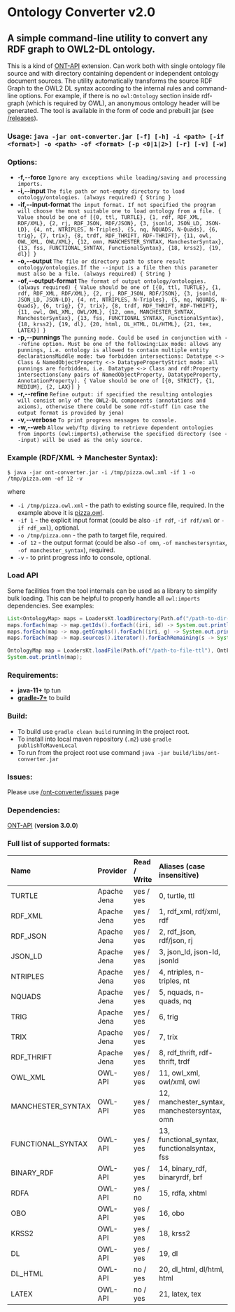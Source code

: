 # Ontology Converter v2.0

## A simple command-line utility to convert any RDF graph to OWL2-DL ontology.

This is a kind of [ONT-API](https://github.com/owlcs/ont-api) extension.
Can work both with single ontology file source and with directory containing dependent or independent ontology document sources.
The utility automatically transforms the source RDF Graph to the OWL2 DL syntax according to the internal rules and command-line options.
For example, if there is no `owl:Ontology` section inside rdf-graph (which is required by OWL), an anonymous ontology header will be generated.
The tool is available in the form of code and prebuilt jar (see [/releases](https://github.com/sszuev/ont-converter/releases)).

### Usage: `java -jar ont-converter.jar [-f] [-h] -i <path> [-if <format>] -o <path> -of <format> [-p <0|1|2>] [-r] [-v] [-w]`

### Options:

* **-f,--force**                     `Ignore any exceptions while loading/saving and processing imports.`
* **-i,--input <path>**              `The file path or not-empty directory to load ontology/ontologies. (always required) { String }`
* **-if,--input-format <format>**    `The input format. If not specified the program will choose the most suitable one to load ontology from a file. { Value should be one of [{0, ttl, TURTLE}, {1, rdf, RDF_XML, RDF/XML}, {2, rj, RDF_JSON, RDF/JSON}, {3, jsonld, JSON_LD, JSON-LD}, {4, nt, NTRIPLES, N-Triples}, {5, nq, NQUADS, N-Quads}, {6, trig}, {7, trix}, {8, trdf, RDF_THRIFT, RDF-THRIFT}, {11, owl, OWL_XML, OWL/XML}, {12, omn, MANCHESTER_SYNTAX, ManchesterSyntax}, {13, fss, FUNCTIONAL_SYNTAX, FunctionalSyntax}, {18, krss2}, {19, dl}] }`
* **-o,--output <path>**             `The file or directory path to store result ontology/ontologies.If the --input is a file then this parameter must also be a file. (always required) { String }`
* **-of,--output-format <format>**   `The format of output ontology/ontologies. (always required) { Value should be one of [{0, ttl, TURTLE}, {1, rdf, RDF_XML, RDF/XML}, {2, rj, RDF_JSON, RDF/JSON}, {3, jsonld, JSON_LD, JSON-LD}, {4, nt, NTRIPLES, N-Triples}, {5, nq, NQUADS, N-Quads}, {6, trig}, {7, trix}, {8, trdf, RDF_THRIFT, RDF-THRIFT}, {11, owl, OWL_XML, OWL/XML}, {12, omn, MANCHESTER_SYNTAX, ManchesterSyntax}, {13, fss, FUNCTIONAL_SYNTAX, FunctionalSyntax}, {18, krss2}, {19, dl}, {20, html, DL_HTML, DL/HTML}, {21, tex, LATEX}] }`
* **-p,--punnings <mode>**           `The punning mode. Could be used in conjunction with --refine option. Must be one of the following:Lax mode: allows any punnings, i.e. ontology is allowed to contain multiple entity declarationsMiddle mode: two forbidden intersections: Datatype <-> Class & NamedObjectProperty <-> DatatypePropertyStrict mode: all punnings are forbidden, i.e. Datatype <-> Class and rdf:Property intersections(any pairs of NamedObjectProperty, DatatypeProperty, AnnotationProperty). { Value should be one of [{0, STRICT}, {1, MEDIUM}, {2, LAX}] }`
* **-r,--refine**                    `Refine output: if specified the resulting ontologies will consist only of the OWL2-DL components (annotations and axioms), otherwise there could be some rdf-stuff (in case the output format is provided by jena)`
* **-v,--verbose**                   `To print progress messages to console.`
* **-w,--web**                       `Allow web/ftp diving to retrieve dependent ontologies from imports (owl:imports),otherwise the specified directory (see --input) will be used as the only source.`

### Example (RDF/XML -> Manchester Syntax):

`$ java -jar ont-converter.jar -i /tmp/pizza.owl.xml -if 1 -o /tmp/pizza.omn -of 12 -v`

where
* `-i /tmp/pizza.owl.xml` - the path to existing source file, required. In the example above it is [pizza.owl](https://protege.stanford.edu/ontologies/pizza/pizza.owl).
* `-if 1` - the explicit input format (could be also `-if rdf`, `-if rdf/xml` or `-if rdf_xml`), optional.
* `-o /tmp/pizza.omn` - the path to target file, required.
* `-of 12` - the output format (could be also `-of omn`, `-of manchestersyntax`, `-of manchester_syntax`), required.
* `-v` - to print progress info to console, optional.

### Load API
Some facilities from the tool internals can be used as a library to simplify bulk loading. 
This can be helpful to properly handle all `owl:imports` dependencies. See examples:
```java
List<OntologyMap> maps = LoadersKt.loadDirectory(Path.of("/path-to-dir-with-ontologies"), null, false, ManagersKt::createSoftManager);
maps.forEach(map -> map.getIds().forEach((iri, id) -> System.out.println("document-iri = " + iri + " => id=" + id)));
maps.forEach(map -> map.getGraphs().forEach((iri, g) -> System.out.println("document-iri = " + iri + " => triples=" + g.size())));
maps.forEach(map -> map.sources().iterator().forEachRemaining(s -> System.out.println("document-source = " + s)));

OntologyMap map = LoadersKt.loadFile(Path.of("/path-to-file-ttl"), OntFormat.TURTLE, false, ManagersKt.createSoftManager());
System.out.println(map);
```
### Requirements:
* **java-11+** tp tun
* **[gradle-7+](https://gradle.org/)** to build

### Build:
- To build use `gradle clean build` running in the project root.
- To install into local maven repository (`.m2`) use `gradle publishToMavenLocal`
- To run from the project root use command `java -jar build/libs/ont-converter.jar`

### Issues:
Please use [/ont-converter/issues](https://github.com/sszuev/ont-converter/issues) page

### Dependencies:
[ONT-API](https://github.com/owlcs/ont-api) (__version 3.0.0__)

### Full list of supported formats:
| Name | Provider | Read / Write | Aliases (case insensitive) |
| :-------------  | :------------- | :-------------| :----- |
| TURTLE | Apache Jena | yes / yes | 0, turtle, ttl |
| RDF_XML | Apache Jena | yes / yes | 1, rdf_xml, rdf/xml, rdf |
| RDF_JSON | Apache Jena | yes / yes | 2, rdf_json, rdf/json, rj |
| JSON_LD | Apache Jena | yes / yes | 3, json_ld, json-ld, jsonld |
| NTRIPLES | Apache Jena | yes / yes | 4, ntriples, n-triples, nt |
| NQUADS | Apache Jena | yes / yes | 5, nquads, n-quads, nq |
| TRIG | Apache Jena | yes / yes | 6, trig |
| TRIX | Apache Jena | yes / yes | 7, trix |
| RDF_THRIFT | Apache Jena | yes / yes | 8, rdf_thrift, rdf-thrift, trdf |
| OWL_XML | OWL-API | yes / yes | 11, owl_xml, owl/xml, owl |
| MANCHESTER_SYNTAX | OWL-API | yes / yes | 12, manchester_syntax, manchestersyntax, omn |
| FUNCTIONAL_SYNTAX | OWL-API | yes / yes | 13, functional_syntax, functionalsyntax, fss |
| BINARY_RDF | OWL-API | yes / yes | 14, binary_rdf, binaryrdf, brf |
| RDFA | OWL-API | yes / no | 15, rdfa, xhtml |
| OBO | OWL-API | yes / yes | 16, obo |
| KRSS2 | OWL-API | yes / yes | 18, krss2 |
| DL | OWL-API | yes / yes | 19, dl |
| DL_HTML | OWL-API | no / yes | 20, dl_html, dl/html, html |
| LATEX | OWL-API | no / yes | 21, latex, tex |
